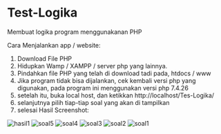 # Test-Logika
Membuat logika program menggunakanan PHP


Cara Menjalankan app / website: 
 1. Download File PHP
 2. Hidupkan Wamp / XAMPP / server php yang lainnya.
 3. Pindahkan file PHP yang telah di download tadi pada, htdocs / www 
 4. Jika program tidak bisa dijalankan, cek kembali versi php yang digunakan, pada program ini menggunakan versi php 7.4.26
 5. setelah itu, buka local host, dan ketikkan http://localhost/Tes-Logika/
 6. selanjutnya pilih tiap-tiap soal yang akan di tampilkan
 7. selesai
Hasil Screenshot: 


![hasil1](https://github.com/Restu-Armando/Test-Logika/assets/76863245/dd7768c5-a86c-455b-b3b9-f72a3b1c1afd)
![soal5](https://github.com/Restu-Armando/Test-Logika/assets/76863245/b26014f7-e933-4b8e-973a-ac9c426003b4)
![soal4](https://github.com/Restu-Armando/Test-Logika/assets/76863245/7844ae59-5283-469a-b760-02c329305f84)
![soal3](https://github.com/Restu-Armando/Test-Logika/assets/76863245/580e4f01-f17e-449c-b50c-308d9ef8ff35)
![soal2](https://github.com/Restu-Armando/Test-Logika/assets/76863245/0b54106a-b5e0-4783-ad61-48a1c87d06a3)
![soal1](https://github.com/Restu-Armando/Test-Logika/assets/76863245/ed8158ca-58e8-4015-8492-d268f0a01104)
